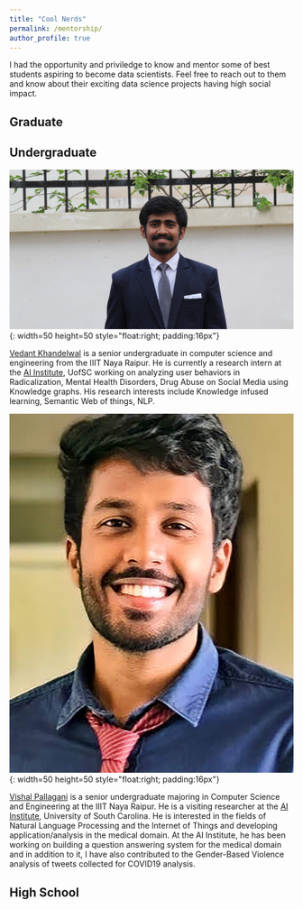 ```yaml
---
title: "Cool Nerds"
permalink: /mentorship/
author_profile: true
---
```

I had the opportunity and priviledge to know and mentor some of best students aspiring to become data scientists. Feel free to reach out to them and know about their exciting data science projects having high social impact. 

## Graduate

## Undergraduate

![Vedant Khandelwal](/images/vedant.jpg){: width=50 height=50 style="float:right; padding:16px"}


[Vedant Khandelwal](https://www.linkedin.com/in/khvedant/) is a senior undergraduate in computer science and engineering from the IIIT Naya Raipur. He is currently a research intern at the [AI Institute](http://aiisc.ai/), UofSC working on analyzing user behaviors in Radicalization, Mental Health Disorders, Drug Abuse on Social Media using Knowledge graphs. His research interests include Knowledge infused learning, Semantic Web of things, NLP. 


![Vishal Pallagani](/images/vishal.jpg){: width=50 height=50 style="float:right; padding:16px"}

[Vishal Pallagani](https://www.linkedin.com/in/vishalpallagani/) is a senior undergraduate majoring in Computer Science and Engineering at the IIIT Naya Raipur. He is a visiting researcher at the [AI Institute](http://aiisc.ai/), University of South Carolina. He is interested in the fields of Natural Language Processing and the Internet of Things and developing application/analysis in the medical domain. At the AI Institute, he has been working on building a question answering system for the medical domain and in addition to it, I have also contributed to the Gender-Based Violence  analysis of tweets collected for COVID19 analysis.

## High School 